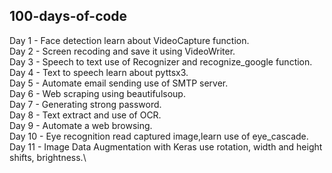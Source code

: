 ## 100-days-of-code

Day 1 - Face detection learn about VideoCapture function.\
Day 2 - Screen recoding and save it using VideoWriter.\
Day 3 - Speech to text use of Recognizer and recognize_google function.\
Day 4 - Text to speech learn about pyttsx3.\
Day 5 - Automate email sending use of SMTP server.\
Day 6 - Web scraping using beautifulsoup.\
Day 7 - Generating strong password.\
Day 8 - Text extract and use of OCR.\
Day 9 - Automate a web browsing.\
Day 10 - Eye recognition read captured image,learn use of eye_cascade.\
Day 11 - Image Data Augmentation with Keras use rotation, width and height shifts, brightness.\
